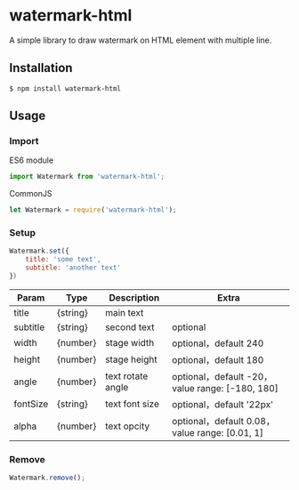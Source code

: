 # watermark-html

A simple library to draw watermark on HTML element with multiple line.

## Installation

```
$ npm install watermark-html
```

## Usage

### Import

ES6 module

```javascript
import Watermark from 'watermark-html';
```

CommonJS

```javascript
let Watermark = require('watermark-html');
```

### Setup

```javascript
Watermark.set({
	title: 'some text',
	subtitle: 'another text'
}）
```

| Param    | Type     | Description       | Extra                                           |
| -------- | -------- | ----------------- | ----------------------------------------------- |
| title    | {string} | main text         |
| subtitle | {string} | second text       | optional                                        |
| width    | {number} | stage width       | optional，default 240                           |
| height   | {number} | stage height      | optional，default 180                           |
| angle    | {number} | text rotate angle | optional，default -20，value range: [-180, 180] |
| fontSize | {string} | text font size    | optional，default '22px'                        |
| alpha    | {number} | text opcity       | optional，default 0.08，value range: [0.01, 1]  |

### Remove

```javascript
Watermark.remove();
```
